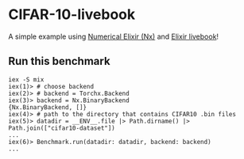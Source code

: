 # CIFAR-10-livebook
A simple example using [Numerical Elixir (Nx)](https://github.com/elixir-nx) and [Elixir livebook](https://github.com/livebook-dev/livebook)!

## Run this benchmark
```
iex -S mix
iex(1)> # choose backend
iex(2)> # backend = Torchx.Backend
iex(3)> backend = Nx.BinaryBackend
{Nx.BinaryBackend, []}
iex(4)> # path to the directory that contains CIFAR10 .bin files
iex(5)> datadir = __ENV__.file |> Path.dirname() |> Path.join(["cifar10-dataset"])
...
iex(6)> Benchmark.run(datadir: datadir, backend: backend)
...
```
